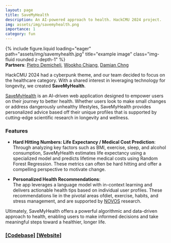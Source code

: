 ```yaml
---
layout: page
title: SaveMyHealth
description: An AI-powered approach to health. HackCMU 2024 project.
img: assets/img/savemyhealth.png
importance: 1
category: fun
---
```


<div class="row">
    <div class="col-sm mt-3 mt-md-0">
        {% include figure.liquid loading="eager" path="assets/img/savemyhealth.jpg" title="example image" class="img-fluid rounded z-depth-1" %}
    </div>
</div>
<div class="caption">
<b>Partners</b>: <a class="text"
                        href="https://www.linkedin.com/in/pietro-demicheli/">Pietro Demicheli</a>,
                    <a class="text" href="https://www.linkedin.com/in/wookho-chiang-a4436b12a/">Wookho Chiang</a>,
                    <a class="text" href="https://www.linkedin.com/in/damian-chng/">Damian Chng</a></div>

HackCMU 2024 had a cyberpunk theme, and our team decided to focus on the healthcare category. With a shared interest in leveraging technology for longevity, we created **SaveMyHealth**.

[SaveMyHealth](https://savemyhealth.aeylabs.com/) is an AI-driven web application designed to empower users on their journey to better health. Whether users look to make small changes or address dangerously unhealthy lifestyles, SaveMyHealth provides personalized advice based off their unique profiles that is supported by cutting-edge scientific research in longevity and wellness.

### Features

- **Hard Hitting Numbers: Life Expectancy / Medical Cost Prediction**:  
  Through analyzing key factors such as BMI, exercise, sleep, and alcohol consumption, SaveMyHealth estimates life expectancy using a specialized model and predicts lifetime medical costs using Random Forest Regression. These metrics can often be hard hitting and offer a compelling perspective to motivate change.

- **Personalized Health Recommendations**:  
  The app leverages a language model with in-context learning and delivers actionable health tips based on individual user profiles. These recommendations lie in the pivotal areas ofdiet, exercise, habits, and stress management, and are supported by [NOVOS](https://novoslabs.com/live-longer-slow-aging-life-extension-blog/) research.

Ultimately, SaveMyHealth offers a powerful algorithmic and data-driven approach to health, enabling users to make informed decisions and take meaningful steps toward a healthier, longer life.

### [[Codebase]](https://github.com/dkat0/save-my-health) [[Website]](https://savemyhealth.aeylabs.com/)